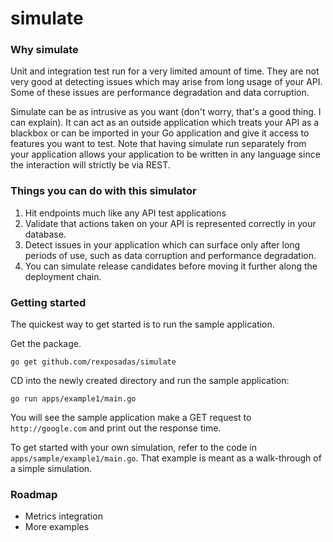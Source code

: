 simulate
========

### Why simulate

Unit and integration test run for a very limited amount of time.  They are not very good at detecting issues which may arise from long usage of your API.  Some of these issues are performance degradation and data corruption.

Simulate can be as intrusive as you want (don't worry, that's a good thing.  I can explain).  It can act as an outside application which treats your API as a blackbox or can be imported in your Go application and give it access to features you want to test. Note that having simulate run separately from your application allows your application to be written in any language since the interaction will strictly be via REST.


### Things you can do with this simulator

1. Hit endpoints much like any API test applications
1. Validate that actions taken on your API is represented correctly in your database.
1. Detect issues in your application which can surface only after long periods of use, such as data corruption and performance degradation.
2. You can simulate release candidates before moving it further along the deployment chain.

### Getting started

The quickest way to get started is to run the sample application.

Get the package.

	go get github.com/rexposadas/simulate

CD into the newly created directory and run the sample application:

	go run apps/example1/main.go

You will see the sample application make a GET request to `http://google.com` and print out the response time.

To get started with your own simulation, refer to the code in `apps/sample/example1/main.go`. That example is meant as a walk-through of a simple simulation.


### Roadmap

* Metrics integration 
* More examples